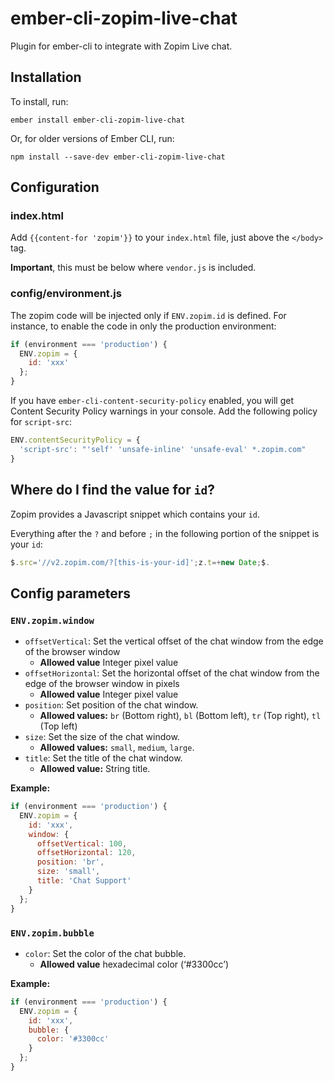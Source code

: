 # ember-cli-zopim-live-chat

Plugin for ember-cli to integrate with Zopim Live chat.

## Installation

To install, run:

```
ember install ember-cli-zopim-live-chat
```

Or, for older versions of Ember CLI, run:

```
npm install --save-dev ember-cli-zopim-live-chat
```

## Configuration

### index.html

Add `{{content-for 'zopim'}}` to your `index.html` file, just above the `</body>` tag.

**Important**, this must be below where `vendor.js` is included.

### config/environment.js

The zopim code will be injected only if `ENV.zopim.id` is defined. For instance, to enable the code in only the production environment:

```javascript
if (environment === 'production') {
  ENV.zopim = {
    id: 'xxx'
  };
}
```

If you have `ember-cli-content-security-policy` enabled, you will get Content Security Policy warnings in your console. Add the following policy for `script-src`:

```javascript
ENV.contentSecurityPolicy = {
  'script-src': "'self' 'unsafe-inline' 'unsafe-eval' *.zopim.com"
}
```

## Where do I find the value for `id`?

Zopim provides a Javascript snippet which contains your `id`.

Everything after the `?` and before `;` in the following portion of the snippet is your `id`:

```javascript
$.src='//v2.zopim.com/?[this-is-your-id]';z.t=+new Date;$.
```

## Config parameters

### `ENV.zopim.window`

* `offsetVertical`: Set the vertical offset of the chat window from the edge of the browser window
  * **Allowed value** Integer pixel value
* `offsetHorizontal`: Set the horizontal offset of the chat window from the edge of the browser window in pixels
  * **Allowed value** Integer pixel value
* `position`: Set position of the chat window.
  * **Allowed values:** `br` (Bottom right), `bl` (Bottom left), `tr` (Top right), `tl` (Top left)
* `size`: Set the size of the chat window.
  * **Allowed values:** `small`, `medium`, `large`.
* `title`: Set the title of the chat window.
  * **Allowed value:** String title.

**Example:**

```javascript
if (environment === 'production') {
  ENV.zopim = {
    id: 'xxx',
    window: {
      offsetVertical: 100,
      offsetHorizontal: 120,
      position: 'br',
      size: 'small',
      title: 'Chat Support'
    }
  };
}
```

### `ENV.zopim.bubble`

* `color`: Set the color of the chat bubble.
  * **Allowed value** hexadecimal color (‘#3300cc’)

**Example:**

```javascript
if (environment === 'production') {
  ENV.zopim = {
    id: 'xxx',
    bubble: {
      color: '#3300cc'
    }
  };
}
```
